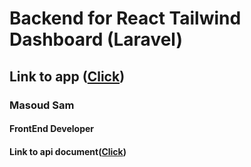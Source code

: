 # Backend for React Tailwind Dashboard (Laravel)

## Link to app ([Click](https://massam89.github.io/react-tailwind-dashboard))

### Masoud Sam
#### FrontEnd Developer

#### Link to api document([Click](https://react-dashboard.masoudsam.com/docs))